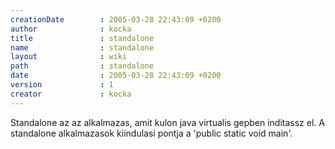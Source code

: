 ```yaml
---
creationDate        : 2005-03-28 22:43:09 +0200 
author              : kocka 
title               : standalone 
name                : standalone 
layout              : wiki 
path                : standalone 
date                : 2005-03-28 22:43:09 +0200 
version             : 1 
creator             : kocka 
---
```

Standalone az az alkalmazas, amit kulon java virtualis gepben inditassz el. A standalone alkalmazasok kiindulasi pontja a 'public static void main'.
